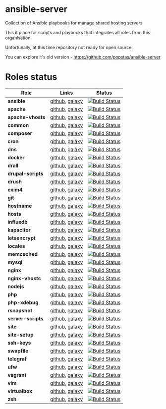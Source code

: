 # ansible-server
Collection of Ansible playbooks for manage shared hosting servers

This it place for scripts and playbooks that integrates all roles from this organisation.

Unfortunally, at this time repository not ready for open source.

You can explore it's old version - https://github.com/popstas/ansible-server

# Roles status
Role | Links | Status
--- | --- | --- 
**ansible** | [github](https://github.com/viasite-ansible/ansible-role-ansible), [galaxy](https://galaxy.ansible.com/viasite-ansible/ansible) | [![Build Status](https://travis-ci.org/viasite-ansible/ansible-role-ansible.svg?branch=master)](https://travis-ci.org/viasite-ansible/ansible-role-ansible)
**apache** | [github](https://github.com/viasite-ansible/ansible-role-apache), [galaxy](https://galaxy.ansible.com/viasite-ansible/apache) | [![Build Status](https://travis-ci.org/viasite-ansible/ansible-role-apache.svg?branch=master)](https://travis-ci.org/viasite-ansible/ansible-role-apache)
**apache-vhosts** | [github](https://github.com/viasite-ansible/ansible-role-apache-vhosts), [galaxy](https://galaxy.ansible.com/viasite-ansible/apache-vhosts) | [![Build Status](https://travis-ci.org/viasite-ansible/ansible-role-apache-vhosts.svg?branch=master)](https://travis-ci.org/viasite-ansible/ansible-role-apache-vhosts)
**common** | [github](https://github.com/viasite-ansible/ansible-role-common), [galaxy](https://galaxy.ansible.com/viasite-ansible/common) | [![Build Status](https://travis-ci.org/viasite-ansible/ansible-role-common.svg?branch=master)](https://travis-ci.org/viasite-ansible/ansible-role-common)
**composer** | [github](https://github.com/viasite-ansible/ansible-role-composer), [galaxy](https://galaxy.ansible.com/viasite-ansible/composer) | [![Build Status](https://travis-ci.org/viasite-ansible/ansible-role-composer.svg?branch=master)](https://travis-ci.org/viasite-ansible/ansible-role-composer)
**cron** | [github](https://github.com/viasite-ansible/ansible-role-cron), [galaxy](https://galaxy.ansible.com/viasite-ansible/cron) | [![Build Status](https://travis-ci.org/viasite-ansible/ansible-role-cron.svg?branch=master)](https://travis-ci.org/viasite-ansible/ansible-role-cron)
**dns** | [github](https://github.com/viasite-ansible/ansible-role-dns), [galaxy](https://galaxy.ansible.com/viasite-ansible/dns) | [![Build Status](https://travis-ci.org/viasite-ansible/ansible-role-dns.svg?branch=master)](https://travis-ci.org/viasite-ansible/ansible-role-dns)
**docker** | [github](https://github.com/viasite-ansible/ansible-role-docker), [galaxy](https://galaxy.ansible.com/viasite-ansible/docker) | [![Build Status](https://travis-ci.org/viasite-ansible/ansible-role-docker.svg?branch=master)](https://travis-ci.org/viasite-ansible/ansible-role-docker)
**drall** | [github](https://github.com/viasite-ansible/ansible-role-drall), [galaxy](https://galaxy.ansible.com/viasite-ansible/drall) | [![Build Status](https://travis-ci.org/viasite-ansible/ansible-role-drall.svg?branch=master)](https://travis-ci.org/viasite-ansible/ansible-role-drall)
**drupal-scripts** | [github](https://github.com/viasite-ansible/ansible-role-drupal-scripts), [galaxy](https://galaxy.ansible.com/viasite-ansible/drupal-scripts) | [![Build Status](https://travis-ci.org/viasite-ansible/ansible-role-drupal-scripts.svg?branch=master)](https://travis-ci.org/viasite-ansible/ansible-role-drupal-scripts)
**drush** | [github](https://github.com/viasite-ansible/ansible-role-drush), [galaxy](https://galaxy.ansible.com/viasite-ansible/drush) | [![Build Status](https://travis-ci.org/viasite-ansible/ansible-role-drush.svg?branch=master)](https://travis-ci.org/viasite-ansible/ansible-role-drush)
**exim4** | [github](https://github.com/viasite-ansible/ansible-role-exim4), [galaxy](https://galaxy.ansible.com/viasite-ansible/exim4) | [![Build Status](https://travis-ci.org/viasite-ansible/ansible-role-exim4.svg?branch=master)](https://travis-ci.org/viasite-ansible/ansible-role-exim4)
**git** | [github](https://github.com/viasite-ansible/ansible-role-git), [galaxy](https://galaxy.ansible.com/viasite-ansible/git) | [![Build Status](https://travis-ci.org/viasite-ansible/ansible-role-git.svg?branch=master)](https://travis-ci.org/viasite-ansible/ansible-role-git)
**hostname** | [github](https://github.com/viasite-ansible/ansible-role-hostname), [galaxy](https://galaxy.ansible.com/viasite-ansible/hostname) | [![Build Status](https://travis-ci.org/viasite-ansible/ansible-role-hostname.svg?branch=master)](https://travis-ci.org/viasite-ansible/ansible-role-hostname)
**hosts** | [github](https://github.com/viasite-ansible/ansible-role-hosts), [galaxy](https://galaxy.ansible.com/viasite-ansible/hosts) | [![Build Status](https://travis-ci.org/viasite-ansible/ansible-role-hosts.svg?branch=master)](https://travis-ci.org/viasite-ansible/ansible-role-hosts)
**influxdb** | [github](https://github.com/viasite-ansible/ansible-role-influxdb), [galaxy](https://galaxy.ansible.com/viasite-ansible/influxdb) | [![Build Status](https://travis-ci.org/viasite-ansible/ansible-role-influxdb.svg?branch=master)](https://travis-ci.org/viasite-ansible/ansible-role-influxdb)
**kapacitor** | [github](https://github.com/viasite-ansible/ansible-role-kapacitor), [galaxy](https://galaxy.ansible.com/viasite-ansible/kapacitor) | [![Build Status](https://travis-ci.org/viasite-ansible/ansible-role-kapacitor.svg?branch=master)](https://travis-ci.org/viasite-ansible/ansible-role-kapacitor)
**letsencrypt** | [github](https://github.com/viasite-ansible/ansible-role-letsencrypt), [galaxy](https://galaxy.ansible.com/viasite-ansible/letsencrypt) | [![Build Status](https://travis-ci.org/viasite-ansible/ansible-role-letsencrypt.svg?branch=master)](https://travis-ci.org/viasite-ansible/ansible-role-letsencrypt)
**locales** | [github](https://github.com/viasite-ansible/ansible-role-locales), [galaxy](https://galaxy.ansible.com/viasite-ansible/locales) | [![Build Status](https://travis-ci.org/viasite-ansible/ansible-role-locales.svg?branch=master)](https://travis-ci.org/viasite-ansible/ansible-role-locales)
**memcached** | [github](https://github.com/viasite-ansible/ansible-role-memcached), [galaxy](https://galaxy.ansible.com/viasite-ansible/memcached) | [![Build Status](https://travis-ci.org/viasite-ansible/ansible-role-memcached.svg?branch=master)](https://travis-ci.org/viasite-ansible/ansible-role-memcached)
**mysql** | [github](https://github.com/viasite-ansible/ansible-role-mysql), [galaxy](https://galaxy.ansible.com/viasite-ansible/mysql) | [![Build Status](https://travis-ci.org/viasite-ansible/ansible-role-mysql.svg?branch=master)](https://travis-ci.org/viasite-ansible/ansible-role-mysql)
**nginx** | [github](https://github.com/viasite-ansible/ansible-role-nginx), [galaxy](https://galaxy.ansible.com/viasite-ansible/nginx) | [![Build Status](https://travis-ci.org/viasite-ansible/ansible-role-nginx.svg?branch=master)](https://travis-ci.org/viasite-ansible/ansible-role-nginx)
**nginx-vhosts** | [github](https://github.com/viasite-ansible/ansible-role-nginx-vhosts), [galaxy](https://galaxy.ansible.com/viasite-ansible/nginx-vhosts) | [![Build Status](https://travis-ci.org/viasite-ansible/ansible-role-nginx-vhosts.svg?branch=master)](https://travis-ci.org/viasite-ansible/ansible-role-nginx-vhosts)
**nodejs** | [github](https://github.com/viasite-ansible/ansible-role-nodejs), [galaxy](https://galaxy.ansible.com/viasite-ansible/nodejs) | [![Build Status](https://travis-ci.org/viasite-ansible/ansible-role-nodejs.svg?branch=master)](https://travis-ci.org/viasite-ansible/ansible-role-nodejs)
**php** | [github](https://github.com/viasite-ansible/ansible-role-php), [galaxy](https://galaxy.ansible.com/viasite-ansible/php) | [![Build Status](https://travis-ci.org/viasite-ansible/ansible-role-php.svg?branch=master)](https://travis-ci.org/viasite-ansible/ansible-role-php)
**php-xdebug** | [github](https://github.com/viasite-ansible/ansible-role-php-xdebug), [galaxy](https://galaxy.ansible.com/viasite-ansible/php-xdebug) | [![Build Status](https://travis-ci.org/viasite-ansible/ansible-role-php-xdebug.svg?branch=master)](https://travis-ci.org/viasite-ansible/ansible-role-php-xdebug)
**rsnapshot** | [github](https://github.com/viasite-ansible/ansible-role-rsnapshot), [galaxy](https://galaxy.ansible.com/viasite-ansible/rsnapshot) | [![Build Status](https://travis-ci.org/viasite-ansible/ansible-role-rsnapshot.svg?branch=master)](https://travis-ci.org/viasite-ansible/ansible-role-rsnapshot)
**server-scripts** | [github](https://github.com/viasite-ansible/ansible-role-server-scripts), [galaxy](https://galaxy.ansible.com/viasite-ansible/server-scripts) | [![Build Status](https://travis-ci.org/viasite-ansible/ansible-role-server-scripts.svg?branch=master)](https://travis-ci.org/viasite-ansible/ansible-role-server-scripts)
**site** | [github](https://github.com/viasite-ansible/ansible-role-site), [galaxy](https://galaxy.ansible.com/viasite-ansible/site) | [![Build Status](https://travis-ci.org/viasite-ansible/ansible-role-site.svg?branch=master)](https://travis-ci.org/viasite-ansible/ansible-role-site)
**site-setup** | [github](https://github.com/viasite-ansible/ansible-role-site-setup), [galaxy](https://galaxy.ansible.com/viasite-ansible/site-setup) | [![Build Status](https://travis-ci.org/viasite-ansible/ansible-role-site-setup.svg?branch=master)](https://travis-ci.org/viasite-ansible/ansible-role-site-setup)
**ssh-keys** | [github](https://github.com/viasite-ansible/ansible-role-ssh-keys), [galaxy](https://galaxy.ansible.com/viasite-ansible/ssh-keys) | [![Build Status](https://travis-ci.org/viasite-ansible/ansible-role-ssh-keys.svg?branch=master)](https://travis-ci.org/viasite-ansible/ansible-role-ssh-keys)
**swapfile** | [github](https://github.com/viasite-ansible/ansible-role-swapfile), [galaxy](https://galaxy.ansible.com/viasite-ansible/swapfile) | [![Build Status](https://travis-ci.org/viasite-ansible/ansible-role-swapfile.svg?branch=master)](https://travis-ci.org/viasite-ansible/ansible-role-swapfile)
**telegraf** | [github](https://github.com/viasite-ansible/ansible-role-telegraf), [galaxy](https://galaxy.ansible.com/viasite-ansible/telegraf) | [![Build Status](https://travis-ci.org/viasite-ansible/ansible-role-telegraf.svg?branch=master)](https://travis-ci.org/viasite-ansible/ansible-role-telegraf)
**ufw** | [github](https://github.com/viasite-ansible/ansible-role-ufw), [galaxy](https://galaxy.ansible.com/viasite-ansible/ufw) | [![Build Status](https://travis-ci.org/viasite-ansible/ansible-role-ufw.svg?branch=master)](https://travis-ci.org/viasite-ansible/ansible-role-ufw)
**vagrant** | [github](https://github.com/viasite-ansible/ansible-role-vagrant), [galaxy](https://galaxy.ansible.com/viasite-ansible/vagrant) | [![Build Status](https://travis-ci.org/viasite-ansible/ansible-role-vagrant.svg?branch=master)](https://travis-ci.org/viasite-ansible/ansible-role-vagrant)
**vim** | [github](https://github.com/viasite-ansible/ansible-role-vim), [galaxy](https://galaxy.ansible.com/viasite-ansible/vim) | [![Build Status](https://travis-ci.org/viasite-ansible/ansible-role-vim.svg?branch=master)](https://travis-ci.org/viasite-ansible/ansible-role-vim)
**virtualbox** | [github](https://github.com/viasite-ansible/ansible-role-virtualbox), [galaxy](https://galaxy.ansible.com/viasite-ansible/virtualbox) | [![Build Status](https://travis-ci.org/viasite-ansible/ansible-role-virtualbox.svg?branch=master)](https://travis-ci.org/viasite-ansible/ansible-role-virtualbox)
**zsh** | [github](https://github.com/viasite-ansible/ansible-role-zsh), [galaxy](https://galaxy.ansible.com/viasite-ansible/zsh) | [![Build Status](https://travis-ci.org/viasite-ansible/ansible-role-zsh.svg?branch=master)](https://travis-ci.org/viasite-ansible/ansible-role-zsh)

